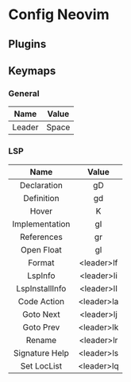 # Config Neovim

## Plugins

## Keymaps
### General

| **Name** | **Value** |
|:--------------:|:----------:|
|  Leader  |   Space   |

### LSP
|     **Name**   |  **Value** |
|:--------------:|:----------:|
|   Declaration  |     gD     |
|   Definition   |     gd     |
|      Hover     |      K     |
| Implementation |     gI     |
|   References   |     gr     |
|   Open Float   |     gl     |
|     Format     | \<leader\>lf |
|     LspInfo    | \<leader\>li |
| LspInstallInfo | \<leader\>lI |
|   Code Action  | \<leader\>la |
|    Goto Next   | \<leader\>lj |
|    Goto Prev   | \<leader\>lk |
|     Rename     | \<leader\>lr |
| Signature Help | \<leader\>ls |
|   Set LocList  | \<leader\>lq |
